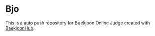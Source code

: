 # Bjo
This is a auto push repository for Baekjoon Online Judge created with [BaekjoonHub](https://github.com/BaekjoonHub/BaekjoonHub).
